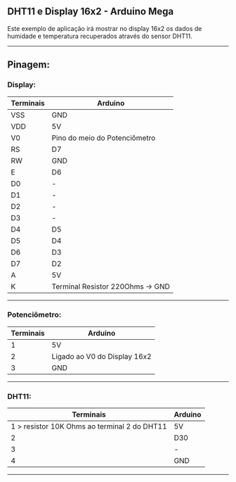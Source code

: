 ## DHT11 e Display 16x2 - Arduino Mega

Este exemplo de aplicação irá mostrar no display 16x2 os dados de humidade e temperatura recuperados através do sensor DHT11.

----

## Pinagem:

### Display:
|Terminais|Arduino|
|-|-|
|VSS|GND|
|VDD|5V|
|V0|Pino do meio do Potenciômetro|
|RS|D7|
|RW|GND|
|E|D6|
|D0|-|
|D1|-|
|D2|-|
|D3|-|
|D4|D5|
|D5|D4|
|D6|D3|
|D7|D2|
|A|5V|
|K|Terminal Resistor 220Ohms -> GND|
 
----- 

### Potenciômetro:
|Terminais|Arduino|
|-|-|
|1|5V|
|2|Ligado ao V0 do Display 16x2|
|3|GND|


----


### DHT11:
|Terminais|Arduino|
|-|-|
|1 > resistor 10K Ohms ao terminal 2 do DHT11|5V|
|2|D30|
|3|-|
|4|GND|

----
